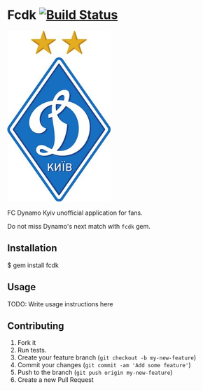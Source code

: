 # Fcdk [![Build Status](https://api.travis-ci.org/veelenga/fcdk.svg?branch=master)](https://travis-ci.org/veelenga/fcdk)

![](./assets/dk_logo.jpg)

FC Dynamo Kyiv unofficial application for fans.

Do not miss Dynamo's next match with `fcdk` gem.

## Installation

  $ gem install fcdk

## Usage

TODO: Write usage instructions here

## Contributing

1. Fork it
1. Run tests.
1. Create your feature branch (`git checkout -b my-new-feature`)
1. Commit your changes (`git commit -am 'Add some feature'`)
1. Push to the branch (`git push origin my-new-feature`)
1. Create a new Pull Request

